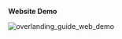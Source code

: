 **Website Demo**

![overlanding_guide_web_demo](https://github.com/user-attachments/assets/61a00a48-eb69-4a27-9c9c-ee515be54d28)
